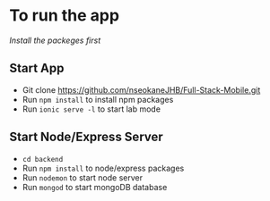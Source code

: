 # To run the app
*Install the packeges first*

## Start App
* Git clone https://github.com/nseokaneJHB/Full-Stack-Mobile.git
* Run `npm install` to install npm packages
* Run `ionic serve -l` to start lab mode

## Start Node/Express Server
* `cd backend`
* Run `npm install` to node/express packages
* Run `nodemon` to start node server
* Run `mongod` to start mongoDB database